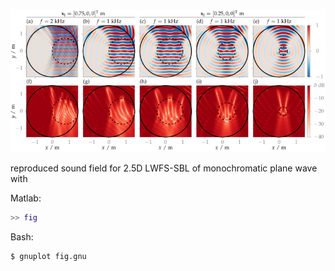 ![Fig](fig.png)

reproduced sound field for 2.5D LWFS-SBL of monochromatic plane wave with

Matlab:
```Matlab
>> fig
```

Bash:
```Bash
$ gnuplot fig.gnu
```
